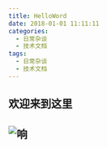 ```yaml
---
title: HelloWord
date: 2018-01-01 11:11:11
categories:
  - 日常杂谈
  - 技术文档
tags:
  - 日常杂谈
  - 技术文档
---
```

## 欢迎来到这里
![响](https://mthdm.cc/2018/01/01/0HelloWord/62943298.jpg)
---
